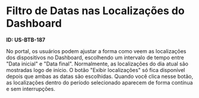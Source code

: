 # Filtro de Datas nas Localizações do Dashboard

**ID: US-BTB-187**

No portal, os usuários podem ajustar a forma como veem as localizações dos dispositivos no Dashboard, escolhendo um intervalo de tempo entre "Data inicial" e "Data final". Normalmente, as localizações do dia atual são mostradas logo de início. O botão "Exibir localizações" só fica disponível depois que ambas as datas são escolhidas. Quando você clica nesse botão, as localizações dentro do período selecionado aparecem de forma contínua e sem interrupções.